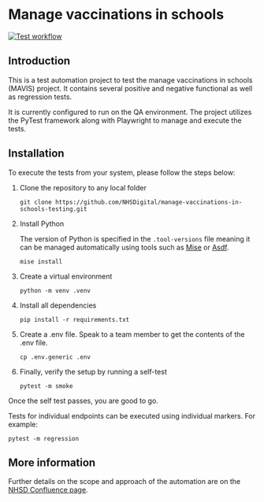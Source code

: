 # Manage vaccinations in schools

[![Test workflow](https://github.com/NHSDigital/manage-vaccinations-in-schools-testing/actions/workflows/test.yaml/badge.svg)](https://github.com/NHSDigital/manage-vaccinations-in-schools-testing/actions/workflows/test.yaml)

## Introduction

This is a test automation project to test the manage vaccinations in schools (MAVIS) project.  It contains several positive and negative functional as well as regression tests.

It is currently configured to run on the QA environment.  The project utilizes the PyTest framework along with Playwright to manage and execute the tests.

## Installation

To execute the tests from your system, please follow the steps below:

1. Clone the repository to any local folder

   ```console
   git clone https://github.com/NHSDigital/manage-vaccinations-in-schools-testing.git
   ```

1. Install Python

   The version of Python is specified in the `.tool-versions` file meaning it can be managed automatically using tools
   such as [Mise](https://mise.jdx.dev) or [Asdf](https://asdf-vm.com).

   ```console
   mise install
   ```

1. Create a virtual environment

    ```console
    python -m venv .venv
    ```

1. Install all dependencies

    ```console
    pip install -r requirements.txt
    ```

1. Create a .env file.  Speak to a team member to get the contents of the .env file.

   ```console
   cp .env.generic .env
   ```

1. Finally, verify the setup by running a self-test

    ```console
    pytest -m smoke
    ```

Once the self test passes, you are good to go.

Tests for individual endpoints can be executed using individual markers.  For example:

```console
pytest -m regression
```

## More information

Further details on the scope and approach of the automation are on the [NHSD Confluence page](https://nhsd-confluence.digital.nhs.uk/pages/viewpage.action?spaceKey=Vacc&title=Mavis+Test+Automation).
